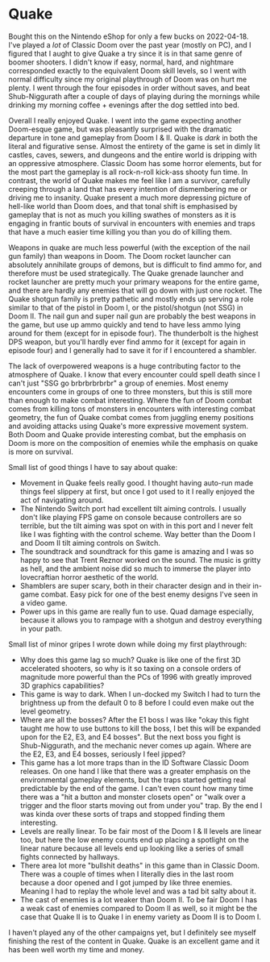 Quake
=====

Bought this on the Nintendo eShop for only a few bucks on 2022-04-18. I've
played a *lot* of Classic Doom over the past year (mostly on PC), and I figured
that I aught to give Quake a try since it is in that same genre of boomer
shooters. I didn't know if easy, normal, hard, and nightmare corresponded
exactly to the equivalent Doom skill levels, so I went with normal difficulty
since my original playthrough of Doom was on hurt me plenty. I went through the
four episodes in order without saves, and beat Shub-Niggurath after a couple of
days of playing during the mornings while drinking my morning coffee + evenings
after the dog settled into bed.

Overall I really enjoyed Quake. I went into the game expecting another
Doom-esque game, but was pleasantly surprised with the dramatic departure in
tone and gameplay from Doom I & II. Quake is *dark* in both the literal and
figurative sense. Almost the entirety of the game is set in dimly lit castles,
caves, sewers, and dungeons and the entire world is dripping with an oppressive
atmosphere. Classic Doom has some horror elements, but for the most part the
gameplay is all rock-n-roll kick-ass shooty fun time. In contrast, the world of
Quake makes me feel like I am a survivor, carefully creeping through a land
that has every intention of dismembering me or driving me to insanity. Quake
present a much more depressing picture of hell-like world than Doom does, and
that tonal shift is emphasised by gameplay that is not as much you killing
swathes of monsters as it is engaging in frantic bouts of survival in
encounters with enemies and traps that have a much easier time killing you than
you do of killing them.

Weapons in quake are much less powerful (with the exception of the nail gun
family) than weapons in Doom. The Doom rocket launcher can absolutely
annihilate groups of demons, but is difficult to find ammo for, and therefore
must be used strategically. The Quake grenade launcher and rocket launcher are
pretty much your primary weapons for the entire game, and there are hardly any
enemies that will go down with just one rocket. The Quake shotgun family is
pretty pathetic and mostly ends up serving a role similar to that of the pistol
in Doom I, or the pistol/shotgun (not SSG) in Doom II. The nail gun and super
nail gun are probably the best weapons in the game, but use up ammo quickly and
tend to have less ammo lying around for them (except for in episode four). The
thunderbolt is the highest DPS weapon, but you'll hardly ever find ammo for it
(except for again in episode four) and I generally had to save it for if I
encountered a shambler.

The lack of overpowered weapons is a huge contributing factor to the atmosphere
of Quake. I know that every encounter could spell death since I can't just "SSG
go brbrbrbrbrbr" a group of enemies. Most enemy encounters come in groups of
one to three monsters, but this is still more than enough to make combat
interesting. Where the fun of Doom combat comes from killing tons of monsters
in encounters with interesting combat geometry, the fun of Quake combat comes
from juggling enemy positions and avoiding attacks using Quake's more
expressive movement system. Both Doom and Quake provide interesting combat, but
the emphasis on Doom is more on the composition of enemies while the emphasis
on quake is more on survival.

Small list of good things I have to say about quake:
+ Movement in Quake feels really good. I thought having auto-run made things
  feel slippery at first, but once I got used to it I really enjoyed the act of
  navigating around.
+ The Nintendo Switch port had excellent tilt aiming controls. I usually don't
  like playing FPS game on console because controllers are so terrible, but the
  tilt aiming was spot on with in this port and I never felt like I was
  fighting with the control scheme. Way better than the Doom I and Doom II tilt
  aiming controls on Switch.
+ The soundtrack and soundtrack for this game is amazing and I was so happy to
  see that Trent Reznor worked on the sound. The music is gritty as hell, and
  the ambient noise did so much to immerse the player into lovecraftian horror
  aesthetic of the world.
+ Shamblers are super scary, both in their character design and in their
  in-game combat. Easy pick for one of the best enemy designs I've seen in a
  video game.
+ Power ups in this game are really fun to use. Quad damage especially, because
  it allows you to rampage with a shotgun and destroy everything in your path.

Small list of minor gripes I wrote down while doing my first playthrough:
+ Why does this game lag so much? Quake is like one of the first 3D accelerated
  shooters, so why is it so taxing on a console orders of magnitude more
  powerful than the PCs of 1996 with greatly improved 3D graphics capabilities?
+ This game is way to dark. When I un-docked my Switch I had to turn the
  brightness up from the default 0 to 8 before I could even make out the level
  geometry.
+ Where are all the bosses? After the E1 boss I was like "okay this fight
  taught me how to use buttons to kill the boss, I bet this will be expanded
  upon for the E2, E3, and E4 bosses". But the next boss you fight is
  Shub-Niggurath, and the mechanic never comes up again. Where are the E2, E3,
  and E4 bosses, seriously I feel jipped?
+ This game has a lot more traps than in the ID Software Classic Doom releases.
  On one hand I like that there was a greater emphasis on the environmental
  gameplay elements, but the traps started getting real predictable by the end
  of the game. I can't even count how many time there was a "hit a button and
  monster closets open" or "walk over a trigger and the floor starts moving out
  from under you" trap. By the end I was kinda over these sorts of traps and
  stopped finding them interesting.
+ Levels are really linear. To be fair most of the Doom I & II levels are
  linear too, but here the low enemy counts end up placing a spotlight on the
  linear nature because all levels end up looking like a series of small fights
  connected by hallways.
+ There area lot more "bullshit deaths" in this game than in Classic Doom.
  There was a couple of times when I literally dies in the last room because a
  door opened and I got jumped by like three enemies. Meaning I had to replay
  the whole level and was a tad bit salty about it.
+ The cast of enemies is a lot weaker than Doom II. To be fair Doom I has a
  weak cast of enemies compared to Doom II as well, so it might be the case
  that Quake II is to Quake I in enemy variety as Doom II is to Doom I.

I haven't played any of the other campaigns yet, but I definitely see myself
finishing the rest of the content in Quake. Quake is an excellent game and it
has been well worth my time and money.
